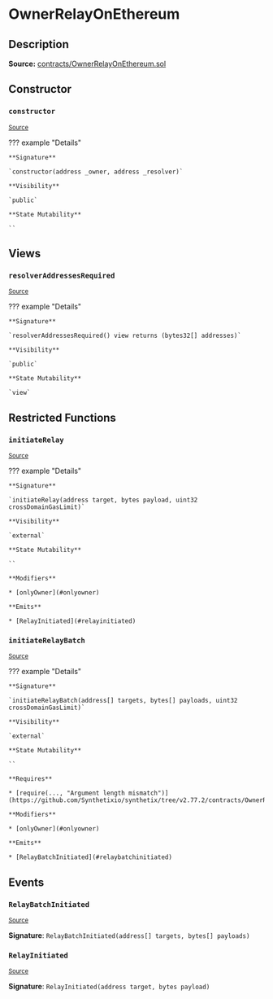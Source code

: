 # OwnerRelayOnEthereum

## Description

**Source:** [contracts/OwnerRelayOnEthereum.sol](https://github.com/Synthetixio/synthetix/tree/v2.77.2/contracts/OwnerRelayOnEthereum.sol)

## Constructor

### `constructor`

<sub>[Source](https://github.com/Synthetixio/synthetix/tree/v2.77.2/contracts/OwnerRelayOnEthereum.sol#L20)</sub>

??? example "Details"

    **Signature**

    `constructor(address _owner, address _resolver)`

    **Visibility**

    `public`

    **State Mutability**

    ``

## Views

### `resolverAddressesRequired`

<sub>[Source](https://github.com/Synthetixio/synthetix/tree/v2.77.2/contracts/OwnerRelayOnEthereum.sol#L43)</sub>

??? example "Details"

    **Signature**

    `resolverAddressesRequired() view returns (bytes32[] addresses)`

    **Visibility**

    `public`

    **State Mutability**

    `view`

## Restricted Functions

### `initiateRelay`

<sub>[Source](https://github.com/Synthetixio/synthetix/tree/v2.77.2/contracts/OwnerRelayOnEthereum.sol#L53)</sub>

??? example "Details"

    **Signature**

    `initiateRelay(address target, bytes payload, uint32 crossDomainGasLimit)`

    **Visibility**

    `external`

    **State Mutability**

    ``

    **Modifiers**

    * [onlyOwner](#onlyowner)

    **Emits**

    * [RelayInitiated](#relayinitiated)

### `initiateRelayBatch`

<sub>[Source](https://github.com/Synthetixio/synthetix/tree/v2.77.2/contracts/OwnerRelayOnEthereum.sol#L66)</sub>

??? example "Details"

    **Signature**

    `initiateRelayBatch(address[] targets, bytes[] payloads, uint32 crossDomainGasLimit)`

    **Visibility**

    `external`

    **State Mutability**

    ``

    **Requires**

    * [require(..., "Argument length mismatch")](https://github.com/Synthetixio/synthetix/tree/v2.77.2/contracts/OwnerRelayOnEthereum.sol#L72)

    **Modifiers**

    * [onlyOwner](#onlyowner)

    **Emits**

    * [RelayBatchInitiated](#relaybatchinitiated)

## Events

### `RelayBatchInitiated`

<sub>[Source](https://github.com/Synthetixio/synthetix/tree/v2.77.2/contracts/OwnerRelayOnEthereum.sol#L86)</sub>

**Signature**: `RelayBatchInitiated(address[] targets, bytes[] payloads)`

### `RelayInitiated`

<sub>[Source](https://github.com/Synthetixio/synthetix/tree/v2.77.2/contracts/OwnerRelayOnEthereum.sol#L85)</sub>

**Signature**: `RelayInitiated(address target, bytes payload)`
